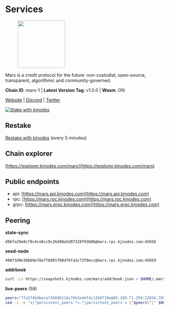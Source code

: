 # Services

<figure><img src="https://raw.githubusercontent.com/kj89/testnet_manuals/main/pingpub/logos/mars.png" width="150" alt=""><figcaption></figcaption></figure>

Mars is a credit protocol for the future: non-custodial,  open-source, transparent, algorithmic and community-governed.

**Chain ID**: mars-1 | **Latest Version Tag**: v1.0.0 | **Wasm**: ON

[Website](https://marsprotocol.io) | [Discord](https://discord.gg/marsprotocol) | [Twitter](https://twitter.com/mars_protocol)

[![Stake with kjnodes](https://i.ibb.co/cr44Q8j/button-stake-with-kjnodes.png)](https://restake.app/mars/marsvaloper1p9t4gr40rnpdwqacxgcqp7ffrfw908nu020g4n)

## Restake

[Restake with kjnodes](https://restake.app/mars/marsvaloper1p9t4gr40rnpdwqacxgcqp7ffrfw908nu020g4n) (every 5 minutes)
## Chain explorer
[https://explorer.kjnodes.com/mars](https://explorer.kjnodes.com/mars)

## Public endpoints

* api: [https://mars.api.kjnodes.com](https://mars.api.kjnodes.com)
* rpc: [https://mars.rpc.kjnodes.com](https://mars.rpc.kjnodes.com)
* grpc: [https://mars.grpc.kjnodes.com](https://mars.grpc.kjnodes.com)

## Peering

**state-sync**

```text
d9bfa29e0cf9c4ce0cc9c26d98e5d97228f93b0b@mars.rpc.kjnodes.com:45656
```

**seed-node**

```text
400f3d9e30b69e78a7fb891f60d76fa3c73f0ecc@mars.rpc.kjnodes.com:45659
```

**addrbook**
```bash
curl -Ls https://snapshots.kjnodes.com/mars/addrbook.json > $HOME/.mars/config/addrbook.json
```

**live-peers** (59)
```bash
peers="7fa2f4bdbacaf4569621dc76b3e4df4c13b8710e@65.109.71.250:22656,76969af1bccdd4dcc511741b171c3d4ccb837ba6@146.59.85.223:18556,e1b058e5cfa2b836ddaa496b10911da62dcf182e@65.21.136.170:55656,66fbae56ce70f466194883bb4962a5778916439a@185.188.250.24:45656,be7d56127ef887d095b2f55f09be5fee1969d922@146.59.52.48:18095,c0e6bf4193accabc14171ce163e704dcec5ea5df@51.91.215.170:36095,c46be592341987eae20ac681cb08d2abcc02ab9a@137.74.4.20:2000,d2a2c21754be65ad4a4f1de1f6163f681a6e8af8@192.99.44.79:18556,d9bfa29e0cf9c4ce0cc9c26d98e5d97228f93b0b@65.109.88.38:45656,73be725377cc966d8da48f751085de4d1581b391@185.242.112.32:27651,59bb909c57664fafe88bf1b6924769c15a769ba4@65.108.125.236:3000,7583038c5f21ef6ddb60692469cfd80c97dd585d@88.218.224.126:26656,931f46cc338f59222c22565e216a16f57bbb9782@95.217.164.44:26656,8bdf870e0eece71e1a09a80f5995d6d5e830c763@65.109.106.169:26656,d0dbb50a474888b8bed04bf8a23ac6b8bae443ee@5.79.79.80:18095,84f821d36d45cc0cdaa4ff05297e888bb0d9de8f@85.237.193.111:26656,b88814bddfccd85289d7201bfd6fc6c4b3342ab2@178.162.165.193:36095,5e2eecf080d61688c92bab63577cf7d4cb97296e@89.58.16.128:26656,e61f11c5b03400d3a99c066f951ed0888a2b64af@65.108.238.103:18556,be494851610016cff8853796a99c3ad46d8d1b5b@65.108.76.242:36095,5ffee90e41903f6fba29dc75446d536a02d626fe@65.108.232.150:18095,ca5a76c51bbbc57f839e6ed08953d3926eaa6e5b@35.246.132.213:26656,9c0c747a44919d645f74354fbe095337630b9eee@37.252.184.228:26656,969af6a39a0f7e8a17b92d90888360ad92248626@65.108.132.107:2000,d933a425e567c28b4695acbbf0d6cfa6c68cf0c5@65.108.72.156:26656,7adfc08de375d73f45e27c8acc480de0617071c9@15.235.53.92:15656,54d3ac18bcc6a760a859644a0a80077d2618c872@95.217.85.254:15603,f6eddb5f6ef49a1a2007e586da4755b2b2081b3d@51.89.6.150:20656,38edf28452ebc41f661d91b6613563c864f4c72e@35.228.114.46:26656,0324023509afc45a3012ccc1bae29830a428485e@81.196.253.241:37656,a57468bf54407d75dee78b0cb6612805c4ac83e1@45.85.147.42:13656,04bd5d9511f40dd4bec23cc261d7838d9f8326cf@213.32.24.201:26656,1616af7456f519a0f2360adcad45d4bb9d39c92d@146.59.85.222:26656,905157b5cc774bb0ebbc79c040bead1adf5df58b@131.153.203.225:26656,52f792239ee6098457ecf1ff7402cd0b2529cea1@178.62.12.19:26656,9cb92702727bc5f3d40154e625b9553a04f4d649@65.109.104.72:18556,eff52a6fcf2634ce1d60c1a5d38809718e22c5d2@23.88.69.22:28766,d8e92c3ca2daddef493d518b4e850af26ec4027b@199.85.208.186:26656,d10e5704f3c8e9dd6ef42445e4b88bb57d0a8289@65.108.8.247:18556,001dc593a5d8237d0bcd746302e19aeb8ff0d068@38.146.3.135:18556,32a2a2e9ba3b521e8d38e2e16160c5213d9fa645@168.119.124.130:58656,2ce27b51ecdb5a225092193f793e25873f77d762@80.64.208.74:26656,d524ab7c11a8704b0084a92ab8ed1abba1333d80@141.95.33.158:26650,9e7f28b8c0ac9d8d17bb17a390421d540a29eb3f@154.26.158.158:18556,63f6703a58ee4d9235e78d961408869af25a8f83@65.109.31.114:2500,04c687dea43de3f30df5672b30b061789a0cf8e8@144.202.72.17:26606,86baedb502883a67947c84f62f3b6b89fc630988@107.155.81.98:26656,000f20c009ef4fbae24cde350340c66d203d3fee@65.109.92.148:61356,c5bbf2507356483b05ad7feb8d42ff96c7bc5f03@80.64.208.174:26656,89757803f40da51678451735445ad40d5b15e059@169.155.44.75:26656,4db44ebd58fed67d2a22ce06a395ce489415f498@5.75.197.137:26650,ef7c6b0f2ddfcef34a7f36681eaa8159be83b71f@178.128.28.236:26656,ec6ca9bf7efb2f9d23631c07fed4eb0f45c9758a@45.141.122.178:26656,305d93229a89ae46265ef08536aa962d4a0dee67@65.108.131.18:26656,6685404829bcbf1b8505dfcb0600c79fde44b7bb@49.12.216.13:60556,f061b2aa14f702d339f90ec7ea276f8373a2ceb3@216.158.230.242:26816,908c3aed1c30c72c760e3ed717b1099fd1e82dbb@103.180.28.216:26656,ebc272824924ea1a27ea3183dd0b9ba713494f83@185.16.39.137:27056,babc3f3f7804933265ec9c40ad94f4da8e9e0017@38.146.3.100:18556"
sed -i -e "s|^persistent_peers *=.*|persistent_peers = \"$peers\"|" $HOME/.mars/config/config.toml
```
